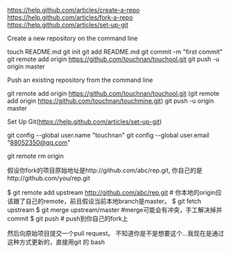 https://help.github.com/articles/create-a-repo
https://help.github.com/articles/fork-a-repo
https://help.github.com/articles/set-up-git

Create a new repository on the command line

touch README.md
git init
git add README.md
git commit -m "first commit"
git remote add origin https://github.com/touchnan/touchool.git
git push -u origin master

Push an existing repository from the command line

git remote add origin https://github.com/touchnan/touchool.git
(git remote add origin https://github.com/touchnan/touchmine.git)
git push -u origin master



Set Up Git(https://help.github.com/articles/set-up-git)

git config --global user.name "touchnan"
git config --global user.email "88052350@qq.com"

git remote rm origin


假设你fork的项目原始地址是http://github.com/abc/rep.git, 你自己的是http://github.com/you/rep.git

$ git remote  add upstream http://github.com/abc/rep.git # 你本地的origin应该跟了自己的remote，前且假设当前本地branch是master。
$ git fetch upstream
$ git merge upstream/master  #merge可能会有冲突，手工解决掉并commit
$ git push # push到你自己的fork上

然后向原始项目提交一个pull request。 不知道你是不是想要这个...我现在是通过这种方式更新的，直接用git 的 bash 